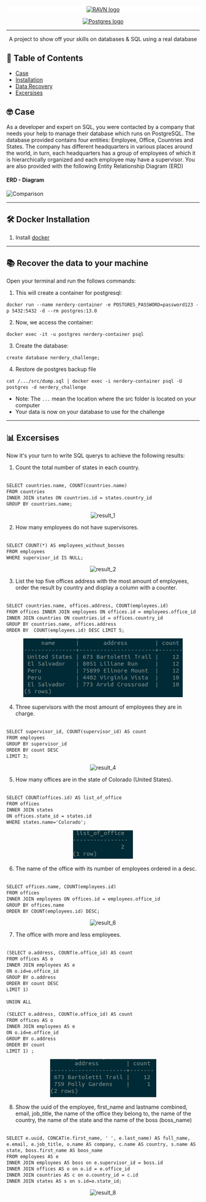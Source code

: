 <p align="center" style="background-color:white">
 <a href="https://www.ravn.co/" rel="noopener">
 <img src="https://www.ravn.co/img/logo-ravn.png" alt="RAVN logo"></a>
</p>
<p align="center">
 <a href="https://www.postgresql.org/" rel="noopener">
 <img src="https://www.postgresql.org/media/img/about/press/elephant.png" alt="Postgres logo" width="150px"></a>
</p>

---

<p align="center">A project to show off your skills on databases & SQL using a real database</p>

## 📝 Table of Contents

- [Case](#case)
- [Installation](#installation)
- [Data Recovery](#data_recovery)
- [Excersises](#excersises)

## 🤓 Case <a name = "case"></a>

As a developer and expert on SQL, you were contacted by a company that needs your help to manage their database which runs on PostgreSQL. The database provided contains four entities: Employee, Office, Countries and States. The company has different headquarters in various places around the world, in turn, each headquarters has a group of employees of which it is hierarchically organized and each employee may have a supervisor. You are also provided with the following Entity Relationship Diagram (ERD)

#### ERD - Diagram <br>

![Comparison](src/ERD.png) <br>

---

## 🛠️ Docker Installation <a name = "installation"></a>

1. Install [docker](https://docs.docker.com/engine/install/)

---

## 📚 Recover the data to your machine <a name = "data_recovery"></a>

Open your terminal and run the follows commands:

1. This will create a container for postgresql:

```
docker run --name nerdery-container -e POSTGRES_PASSWORD=password123 -p 5432:5432 -d --rm postgres:13.0
```

2. Now, we access the container:

```
docker exec -it -u postgres nerdery-container psql
```

3. Create the database:

```
create database nerdery_challenge;
```

4. Restore de postgres backup file

```
cat /.../src/dump.sql | docker exec -i nerdery-container psql -U postgres -d nerdery_challenge
```

- Note: The `...` mean the location where the src folder is located on your computer
- Your data is now on your database to use for the challenge

---

## 📊 Excersises <a name = "excersises"></a>

Now it's your turn to write SQL querys to achieve the following results:

1. Count the total number of states in each country.

```

SELECT countries.name, COUNT(countries.name) 
FROM countries 
INNER JOIN states ON countries.id = states.country_id 
GROUP BY countries.name;

```

<p align="center">
 <img src="src/results/result1.png" alt="result_1"/>
</p>

2. How many employees do not have supervisores.

```

SELECT COUNT(*) AS employees_without_bosses 
FROM employees 
WHERE supervisor_id IS NULL;

```

<p align="center">
 <img src="src/results/result2.png" alt="result_2"/>
</p>

3. List the top five offices address with the most amount of employees, order the result by country and display a column with a counter.

```

SELECT countries.name, offices.address, COUNT(employees.id) 
FROM offices INNER JOIN employees ON offices.id = employees.office_id 
INNER JOIN countries ON countries.id = offices.country_id 
GROUP BY countries.name, offices.address  
ORDER BY  COUNT(employees.id) DESC LIMIT 5;

```

<p align="center">
 <img src="src/results/result3.png" alt="result_3"/>
</p>

4. Three supervisors with the most amount of employees they are in charge.

```

SELECT supervisor_id, COUNT(supervisor_id) AS count
FROM employees
GROUP BY supervisor_id
ORDER BY count DESC
LIMIT 3;

```

<p align="center">
 <img src="src/results/result4.png" alt="result_4"/>
</p>

5. How many offices are in the state of Colorado (United States).

```

SELECT COUNT(offices.id) AS list_of_office 
FROM offices 
INNER JOIN states 
ON offices.state_id = states.id 
WHERE states.name='Colorado';

```

<p align="center">
 <img src="src/results/result5.png" alt="result_5"/>
</p>

6. The name of the office with its number of employees ordered in a desc.

```

SELECT offices.name, COUNT(employees.id) 
FROM offices 
INNER JOIN employees ON offices.id = employees.office_id 
GROUP BY offices.name 
ORDER BY COUNT(employees.id) DESC;

```

<p align="center">
 <img src="src/results/result6.png" alt="result_6"/>
</p>

7. The office with more and less employees.

```

(SELECT o.address, COUNT(e.office_id) AS count 
FROM offices AS o 
INNER JOIN employees AS e 
ON o.id=e.office_id
GROUP BY o.address 
ORDER BY count DESC   
LIMIT 1)

UNION ALL 

(SELECT o.address, COUNT(e.office_id) AS count 
FROM offices AS o
INNER JOIN employees AS e
ON o.id=e.office_id 
GROUP BY o.address 
ORDER BY count  
LIMIT 1) ;

```

<p align="center">
 <img src="src/results/result7.png" alt="result_7"/>
</p>

8. Show the uuid of the employee, first_name and lastname combined, email, job_title, the name of the office they belong to, the name of the country, the name of the state and the name of the boss (boss_name)

```

SELECT e.uuid, CONCAT(e.first_name, ' ', e.last_name) AS full_name, e.email, e.job_title, o.name AS company, c.name AS country, s.name AS state, boss.first_name AS boos_name
FROM employees AS e
INNER JOIN employees AS boss on e.supervisor_id = boss.id
INNER JOIN offices AS o on o.id = e.office_id 
INNER JOIN countries AS c on o.country_id = c.id
INNER JOIN states AS s on s.id=o.state_id;

```

<p align="center">
 <img src="src/results/result8.png" alt="result_8"/>
</p>
